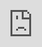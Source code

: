 <div id="BLOG_META_DATA" tags="BETA" heading="PaLM: Scaling Language Modeling with Pathways" excerpt="Large language models have been shown to achieve remarkable performance across a variety of natural
language tasks using few-shot learning, which drastically reduces the number of task-specific training
examples needed to adapt the model to a particular application" cover-image="https://docs.cloud.kabeers.network/c/synced/627caf9abbbbd---Screen%20Shot%202022-05-12%20at%2011.55.12%20AM.png" type="fullscreenembed" style="visibility:hidden"></div>

<iframe src="https://docs.kabeercloud.tk/static/research-kabeersnetwork/pdf-renderer/pdfjs-2.13.216-dist/web/viewer.html?file=https://docs.kabeercloud.tk/static/research-kabeersnetwork/embedded-page/pdf/palm--2204.02311.pdf" frameborder="0" style="overflow:hidden;overflow-x:hidden;overflow-y:hidden;height:100%;width:100%;position:absolute;top:0%;left:0px;right:0px;bottom:0px" height="100%" width="100%"></iframe>
